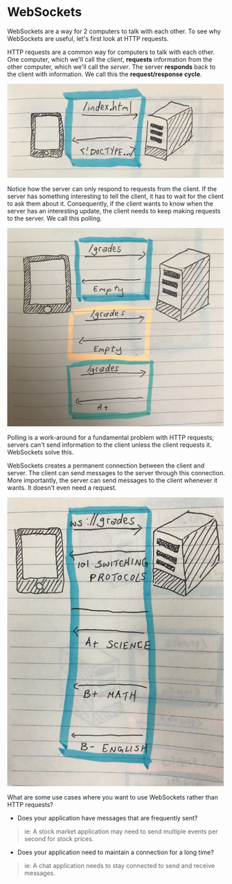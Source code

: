 # WebSockets

WebSockets are a way for 2 computers to talk with each other. To see why WebSockets are useful, let's first look at HTTP requests.

HTTP requests are a common way for computers to talk with each other. One computer, which we'll call the *client*, **requests** information from the other computer, which we'll call the *server*. The server **responds** back to the client with information. We call this the **request/response cycle**.

<img src="./http.jpg" width="500">

Notice how the server can only respond to requests from the client. If the server has something interesting to tell the client, it has to wait for the client to ask them about it. Consequently, if the client wants to know when the server has an interesting update, the client needs to keep making requests to the server. We call this polling.

<img src="./polling.jpg" width="500">

Polling is a work-around for a fundamental problem with HTTP requests; servers can't send information to the client unless the client requests it. WebSockets solve this.

WebSockets creates a permanent connection between the client and server. The client can send messages to the server through this connection. More importantly, the server can send messages to the client whenever it wants. It doesn't even need a request.

<img src="./websockets.jpg" width="500">

What are some use cases where you want to use WebSockets rather than HTTP requests?

* Does your application have messages that are frequently sent?
> ie: A stock market application may need to send multiple events per second for stock prices.

* Does your application need to maintain a connection for a long time?
> ie: A chat application needs to stay connected to send and receive messages. 

